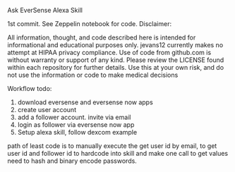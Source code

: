 Ask EverSense Alexa Skill

1st commit. See Zeppelin notebook for code. 
Disclaimer: 

All information, thought, and code described here is intended for informational and educational purposes only. jevans12 currently makes no attempt at HIPAA privacy compliance. Use of code from github.com is without warranty or support of any kind. Please review the LICENSE found within each repository for further details. Use this at your own risk, and do not use the information or code to make medical decisions

Workflow todo:
1. download eversense and eversense now apps
2. create user account
3. add a follower account. invite via email
4. login as follower via eversense now app
5. Setup alexa skill, follow dexcom example

path of least code is to manually execute the get user id by email,
 to get user id and follower id to hardcode into skill and make one call to get values
need to hash and binary encode passwords.

